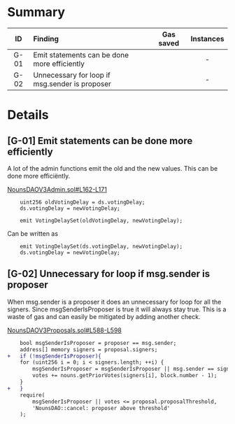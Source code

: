 # Summary
|ID     | Finding|  Gas saved | Instances|
|:----: | :---           |  :----:         |:----:         |
|G-01      |Emit statements can be done more efficiently|  |  - |
|G-02      |Unnecessary for loop if msg.sender is proposer|  |  - |
# Details
## [G-01] Emit statements can be done more efficiently
A lot of the admin functions emit the old and the new values. This can be done more efficiëntly.

[NounsDAOV3Admin.sol#L162-L171](https://github.com/nounsDAO/nouns-monorepo/blob/718211e063d511eeda1084710f6a682955e80dcb/packages/nouns-contracts/contracts/governance/NounsDAOV3Admin.sol#L162-L171)
```solidity
    uint256 oldVotingDelay = ds.votingDelay;
    ds.votingDelay = newVotingDelay;

    emit VotingDelaySet(oldVotingDelay, newVotingDelay);
```
Can be written as
```solidity
    emit VotingDelaySet(ds.votingDelay, newVotingDelay);
    ds.votingDelay = newVotingDelay;
```
## [G-02] Unnecessary for loop if msg.sender is proposer
When msg.sender is a proposer it does an unnecessary for loop for all the signers. Since msgSenderIsProposer is true it will always stay true. This is a waste of gas and can easily be mitigated by adding another check.

[NounsDAOV3Proposals.sol#L588-L598](https://github.com/nounsDAO/nouns-monorepo/blob/718211e063d511eeda1084710f6a682955e80dcb/packages/nouns-contracts/contracts/governance/NounsDAOV3Proposals.sol#L588-L598)
```diff
    bool msgSenderIsProposer = proposer == msg.sender;
    address[] memory signers = proposal.signers;
+   if (!msgSenderIsProposer){
    for (uint256 i = 0; i < signers.length; ++i) {
        msgSenderIsProposer = msgSenderIsProposer || msg.sender == signers[i];
        votes += nouns.getPriorVotes(signers[i], block.number - 1);
    }
+   }
    require(
        msgSenderIsProposer || votes <= proposal.proposalThreshold,
        'NounsDAO::cancel: proposer above threshold'
    );
```
